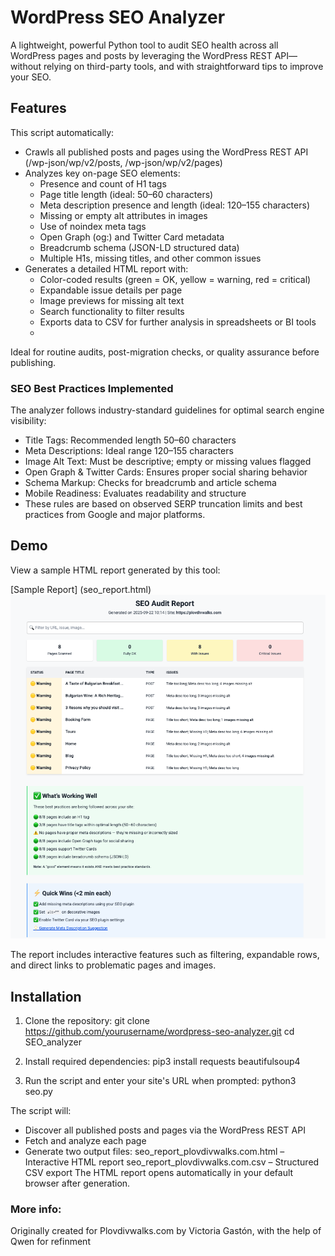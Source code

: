 # WordPress SEO Analyzer

A lightweight, powerful Python tool to audit SEO health across all WordPress pages and posts by leveraging the WordPress REST API— without relying on third-party tools, and with straightforward tips to improve your SEO.

## Features
This script automatically:

- Crawls all published posts and pages using the WordPress REST API (/wp-json/wp/v2/posts, /wp-json/wp/v2/pages)
- Analyzes key on-page SEO elements:
  - Presence and count of H1 tags
  - Page title length (ideal: 50–60 characters)
  - Meta description presence and length (ideal: 120–155 characters)
  - Missing or empty alt attributes in images
  - Use of noindex meta tags
  - Open Graph (og:) and Twitter Card metadata
  - Breadcrumb schema (JSON-LD structured data)
  - Multiple H1s, missing titles, and other common issues
- Generates a detailed HTML report with:
  - Color-coded results (green = OK, yellow = warning, red = critical)
  - Expandable issue details per page
  - Image previews for missing alt text
  - Search functionality to filter results
  - Exports data to CSV for further analysis in spreadsheets or BI tools
  - 
Ideal for routine audits, post-migration checks, or quality assurance before publishing.

### SEO Best Practices Implemented
The analyzer follows industry-standard guidelines for optimal search engine visibility:

- Title Tags: Recommended length 50–60 characters
- Meta Descriptions: Ideal range 120–155 characters
- Image Alt Text: Must be descriptive; empty or missing values flagged
- Open Graph & Twitter Cards: Ensures proper social sharing behavior
- Schema Markup: Checks for breadcrumb and article schema
- Mobile Readiness: Evaluates readability and structure
- These rules are based on observed SERP truncation limits and best practices from Google and major platforms.

## Demo
View a sample HTML report generated by this tool:

[Sample Report] (seo_report.html)
![Screenshot of the HTML sample of the generated SEO report.](seo_report.png)

The report includes interactive features such as filtering, expandable rows, and direct links to problematic pages and images.

## Installation
1. Clone the repository:
git clone https://github.com/yourusername/wordpress-seo-analyzer.git
cd SEO_analyzer

2. Install required dependencies:
pip3 install requests beautifulsoup4
2. Run the script and enter your site's URL when prompted:
python3 seo.py

The script will:

- Discover all published posts and pages via the WordPress REST API
- Fetch and analyze each page
- Generate two output files:
seo_report_plovdivwalks.com.html – Interactive HTML report
seo_report_plovdivwalks.com.csv – Structured CSV export
The HTML report opens automatically in your default browser after generation.


### More info:
Originally created for Plovdivwalks.com by Victoria Gastón, with the help of Qwen for refinment 

